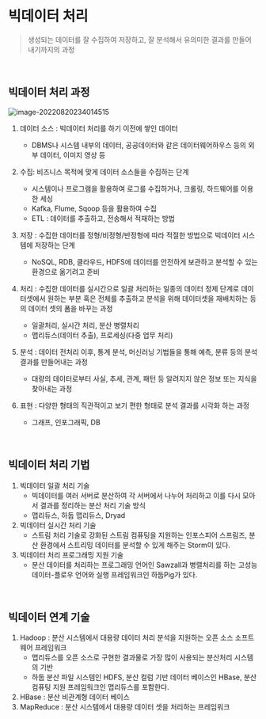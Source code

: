 # 빅데이터 처리

> 생성되는 데이터를 잘 수집하여 저장하고, 잘 분석해서 유의미한 결과를 만들어 내기까지의 과정



<br>

## 빅데이터 처리 과정

![image-20220820234014515](C:\Users\SSAFY\AppData\Roaming\Typora\typora-user-images\image-20220820234014515.png)

1. 데이터 소스 : 빅데이터 처리를 하기 이전에 쌓인 데이터
   - DBMS나 시스템 내부의 데이터, 공공데이터와 같은 데이터웨어하우스 등의 외부 데이터, 이미지 영상 등

2. 수집: 비즈니스 목적에 맞게 데이터 소스들을 수집하는 단계
   - 시스템이나 프로그램을 활용하여 로그를 수집하거나, 크롤링, 하드웨어를 이용한 세싱
   - Kafka, Flume, Sqoop 등을 활용하여 수집
   - ETL : 데이터를 추출하고, 전송해서 적재하는 방법
3. 저장 : 수집한 데이터를 정형/비정형/반정형에 따라 적절한 방법으로 빅데이터 시스템에 저장하는 단계
   - NoSQL, RDB, 클라우드, HDFS에 데이터를 안전하게 보관하고 분석할 수 있는 환경으로 옮기려고 준비
4. 처리 : 수집한 데이터를 실시간으로 일괄 처리하는 일종의 데이터 정제 단계로 데이터셋에서 원하는 부분 혹은 전체를 추출하고 분석을 위해 데이터셋을 재배치하는 등의 데이터 셋의 폼을 바꾸는 과정
   - 일괄처리, 실시간 처리, 분산 병렬처리
   - 맵리듀스(데이터 추출), 프로세싱(다중 업무 처리)
5. 분석 : 데이터 전처리 이후, 통계 분석, 머신러닝 기법들을 통해 예측, 분류 등의 분석 결과를 만들어내는 과정
   - 대량의 데이터로부터 사실, 추세, 관계, 패턴 등 알려지지 않은 정보 또는 지식을 찾아내는 과정
6. 표현 : 다양한 형태의 직관적이고 보기 편한 형태로 분석 결과를 시각화 하는 과정
   - 그래프, 인포그래픽, DB

<br>

## 빅데이터 처리 기법

1. 빅데이터 일괄 처리 기술
   - 빅데이터를 여러 서버로 분산하여 각 서버에서 나누어 처리하고 이를 다시 모아서 결과를 정리하는 분산 처리 기술 방식
   - 맵리듀스, 하둡 맵리듀스, Dryad
2. 빅데이터 실시간 처리 기술
   - 스트림 처리 기술로 강화된 스트림 컴퓨팅을 지원하는 인포스피어 스프림즈, 분산 환경에서 스트리밍 데이터를 분석할 수 있게 해주는 Storm이 있다.
3. 빅데이터 처리 프로그래밍 지원 기술
   - 분산 데이터를 처리하는 프로그래밍 언어인 Sawzall과 병렬처리를 하는 고성능 데이터-플로우 언어와 실행 프레임워크인 하둡Pig가 있다.

<br>

## 빅데이터 연계 기술

1. Hadoop : 분산 시스템에서 대용량 데이터 처리 분석을 지원하는 오픈 소스 소프트웨어 프레임워크
   - 맵리듀스를 오픈 소스로 구현한 결과물로 가장 많이 사용되는 분산처리 시스템의 기반
   - 하둡 분산 파일 시스템인 HDFS, 분산 컬럼 기반 데이터 베이스인 HBase, 분산 컴퓨팅 지원 프레임워크인 맵리듀스를 포함한다.
2. HBase : 분산 비관계형 데이터 베이스
3. MapReduce : 분산 시스템에서 대용량 데이터 셋을 처리하는 프레임워크